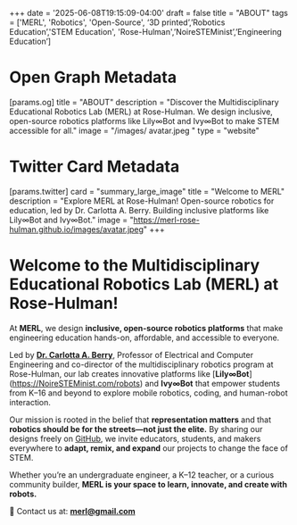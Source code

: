 +++
date = '2025-06-08T19:15:09-04:00'
draft = false
title = "ABOUT"
tags = ['MERL', 'Robotics', 'Open-Source', ‘3D printed’,’Robotics Education’,'STEM Education', 'Rose-Hulman',’NoireSTEMinist’,’Engineering Education’]

# Open Graph Metadata
[params.og]
title = "ABOUT"
description = "Discover the Multidisciplinary Educational Robotics Lab (MERL) at Rose-Hulman. We design inclusive, open-source robotics platforms like Lily∞Bot and Ivy∞Bot to make STEM accessible for all."
image = "/images/ avatar.jpeg "
type = "website"

# Twitter Card Metadata
[params.twitter]
card = "summary_large_image"
title = "Welcome to MERL"
description = "Explore MERL at Rose-Hulman! Open-source robotics for education, led by Dr. Carlotta A. Berry. Building inclusive platforms like Lily∞Bot and Ivy∞Bot."
image = "https://merl-rose-hulman.github.io/images/avatar.jpeg"
+++

# Welcome to the Multidisciplinary Educational Robotics Lab (MERL) at Rose-Hulman!  

At **MERL**, we design **inclusive, open-source robotics platforms** that make engineering education hands-on, affordable, and accessible to everyone.  

Led by [**Dr. Carlotta A. Berry**](https://wordpress.rose-hulman.edu/berry123/), Professor of Electrical and Computer Engineering and co-director of the multidisciplinary robotics program at Rose-Hulman, our lab creates innovative platforms like [**Lily∞Bot**] (https://NoireSTEMinist.com/robots) and **Ivy∞Bot** that empower students from K–16 and beyond to explore mobile robotics, coding, and human-robot interaction.  

Our mission is rooted in the belief that **representation matters** and that **robotics should be for the streets—not just the elite.** By sharing our designs freely on [GitHub](https://github.com/merl-Rose-Hulman/), we invite educators, students, and makers everywhere to **adapt, remix, and expand** our projects to change the face of STEM.  

Whether you’re an undergraduate engineer, a K–12 teacher, or a curious community builder, **MERL is your space to learn, innovate, and create with robots.**  

📧 Contact us at: **merl@gmail.com**
